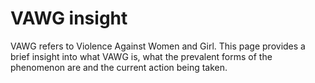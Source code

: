 # VAWG insight
VAWG refers to Violence Against Women and Girl. This page provides a brief insight into what VAWG is, what the prevalent forms of the phenomenon are and the current action being taken.

